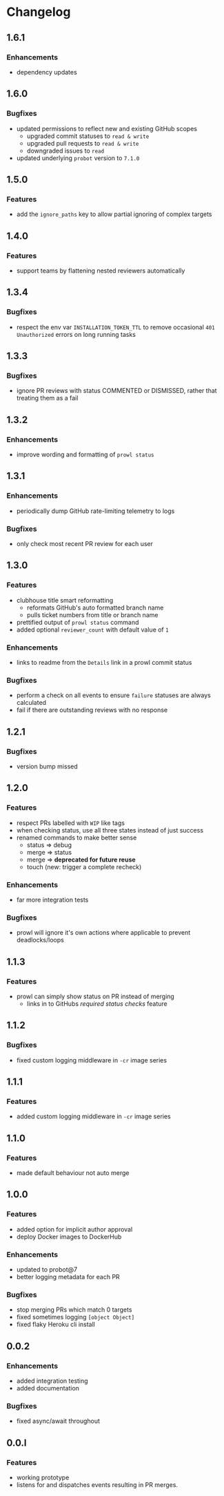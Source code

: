 # Changelog

## 1.6.1

### Enhancements

- dependency updates

## 1.6.0

### Bugfixes

- updated permissions to reflect new and existing GitHub scopes
  - upgraded commit statuses to `read & write`
  - upgraded pull requests to `read & write`
  - downgraded issues to `read`
- updated underlying `probot` version to `7.1.0`

## 1.5.0

### Features

- add the `ignore_paths` key to allow partial ignoring of complex targets

## 1.4.0

### Features

- support teams by flattening nested reviewers automatically

## 1.3.4

### Bugfixes

- respect the env var `INSTALLATION_TOKEN_TTL` to remove occasional `401 Unauthorized` errors on long running tasks

## 1.3.3

### Bugfixes

- ignore PR reviews with status COMMENTED or DISMISSED, rather that treating them as a fail

## 1.3.2

### Enhancements

- improve wording and formatting of `prowl status`

## 1.3.1

### Enhancements

- periodically dump GitHub rate-limiting telemetry to logs

### Bugfixes

- only check most recent PR review for each user

## 1.3.0

### Features

- clubhouse title smart reformatting
  - reformats GitHub's auto formatted branch name
  - pulls ticket numbers from title or branch name
- prettified output of `prowl status` command
- added optional `reviewer_count` with default value of `1`

### Enhancements

- links to readme from the `Details` link in a prowl commit status

### Bugfixes

- perform a check on all events to ensure `failure` statuses are always calculated
- fail if there are outstanding reviews with no response

## 1.2.1

### Bugfixes

- version bump missed

## 1.2.0

### Features

- respect PRs labelled with `WIP` like tags
- when checking status, use all three states instead of just success
- renamed commands to make better sense
  - status => debug
  - merge => status
  - merge => **deprecated for future reuse**
  - touch (new: trigger a complete recheck)

### Enhancements

- far more integration tests

### Bugfixes

- prowl will ignore it's own actions where applicable to prevent deadlocks/loops

## 1.1.3

### Features

- prowl can simply show status on PR instead of merging
  - links in to GitHubs _required status checks_ feature

## 1.1.2

### Bugfixes

- fixed custom logging middleware in `-cr` image series

## 1.1.1

### Features

- added custom logging middleware in `-cr` image series

## 1.1.0

### Features

- made default behaviour not auto merge

## 1.0.0

### Features

- added option for implicit author approval
- deploy Docker images to DockerHub

### Enhancements

- updated to probot@7
- better logging metadata for each PR

### Bugfixes

- stop merging PRs which match 0 targets
- fixed sometimes logging `[object Object]`
- fixed flaky Heroku cli install

## 0.0.2

### Enhancements

- added integration testing
- added documentation

### Bugfixes

- fixed async/await throughout

## 0.0.l

### Features

- working prototype
- listens for and dispatches events resulting in PR merges.

